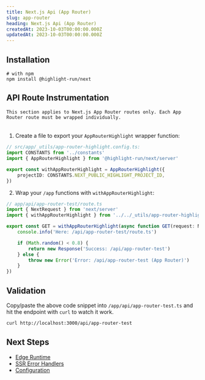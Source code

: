 ```yaml
---
title: Next.js Api (App Router)
slug: app-router
heading: Next.js Api (App Router)
createdAt: 2023-10-03T00:00:00.000Z
updatedAt: 2023-10-03T00:00:00.000Z
---
```


## Installation

```shell
# with npm
npm install @highlight-run/next
```

## API Route Instrumentation

```hint
This section applies to Next.js App Router routes only. Each App Router route must be wrapped individually.
```

######

1. Create a file to export your `AppRouterHighlight` wrapper function:

```typescript
// src/app/_utils/app-router-highlight.config.ts:
import CONSTANTS from '../constants'
import { AppRouterHighlight } from '@highlight-run/next/server'

export const withAppRouterHighlight = AppRouterHighlight({
	projectID: CONSTANTS.NEXT_PUBLIC_HIGHLIGHT_PROJECT_ID,
})
```

2. Wrap your `/app` functions with `withAppRouterHighlight`: 

```typescript
// app/api/app-router-test/route.ts
import { NextRequest } from 'next/server'
import { withAppRouterHighlight } from '../../_utils/app-router-highlight.config'

export const GET = withAppRouterHighlight(async function GET(request: NextRequest) {
	console.info('Here: /api/app-router-test/route.ts')

	if (Math.random() < 0.8) {
		return new Response('Success: /api/app-router-test')
	} else {
		throw new Error('Error: /api/app-router-test (App Router)')
	}
})
```

## Validation

Copy/paste the above code snippet into `/app/api/app-router-test.ts` and hit the endpoint with `curl` to watch it work.

```bash
curl http://localhost:3000/api/app-router-test
```

## Next Steps

- [Edge Runtime](./6_edge-runtime.md)
- [SSR Error Handlers](./7_ssr-error-handlers.md)
- [Configuration](./8_configuration.md)
